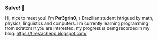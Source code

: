 ### Salve! 👋

Hi, nice to meet you! I'm **Per3grin0**, a Brazilian student intrigued by math, physics, linguistics and computers. I'm currently learning programming from scratch!
If you are interested, my progress is being recorded in my blog: https://firestachepp.blogspot.com/

